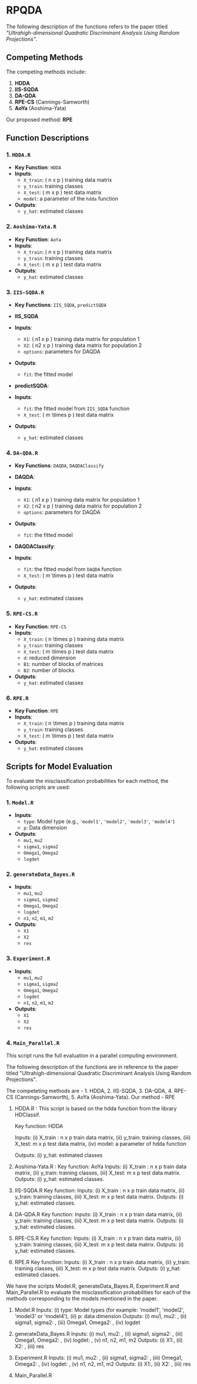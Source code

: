 # RPQDA

The following description of the functions refers to the paper titled *"Ultrahigh-dimensional Quadratic Discriminant Analysis Using Random Projections"*.

## Competing Methods
The competing methods include:
1. **HDDA**
2. **IIS-SQDA**
3. **DA-QDA**
4. **RPE-CS** (Cannings-Samworth)
5. **AoYa** (Aoshima-Yata)

Our proposed method: **RPE**

## Function Descriptions

### 1. `HDDA.R` 
- **Key Function**: `HDDA`
- **Inputs**:
  - `X_train`: \( n x p \) training data matrix
  - `y_train`: training classes
  - `X_test`: \( m x p \) test data matrix
  - `model`: a parameter of the `hdda` function
- **Outputs**:
  - `y_hat`: estimated classes

### 2. `Aoshima-Yata.R`
- **Key Function**: `AoYa`
- **Inputs**:
  - `X_train`: \( n x p \) training data matrix
  - `y_train`: training classes
  - `X_test`: \( m x p \) test data matrix
- **Outputs**:
  - `y_hat`: estimated classes

### 3. `IIS-SQDA.R`
- **Key Functions**: `IIS_SQDA`, `predictSQDA`
- **IIS_SQDA**
- **Inputs**:
  - `X1`: \( n1 x p \) training data matrix for population 1
  - `X2`: \( n2 x p \) training data matrix for population 2
  - `options`: parameters for DAQDA
- **Outputs**:
  - `fit`: the fitted model

- **predictSQDA**:
- **Inputs**:
  - `fit`: the fitted model from `IIS_SQDA` function
  - `X_test`: \( m \times p \) test data matrix

- **Outputs**:
  - `y_hat`: estimated classes

### 4. `DA-QDA.R`
- **Key Functions**: `DAQDA`, `DAQDAClassify`
- **DAQDA**:
- **Inputs**:
  - `X1`: \( n1 x p \) training data matrix for population 1
  - `X2`: \( n2 x p \) training data matrix for population 2
  - `options`: parameters for DAQDA
- **Outputs**:
  - `fit`: the fitted model

- **DAQDAClassify**:
- **Inputs**:
  - `fit`: the fitted model from `DAQDA` function
  - `X_test`: \( m \times p \) test data matrix

- **Outputs**:
  - `y_hat`: estimated classes
  
### 5. `RPE-CS.R`
- **Key Function**: `RPE-CS`
- **Inputs**:
  - `X_train`: \( n \times p \) training data matrix
  - `y_train`: training classes
  - `X_test`: \( m \times p \) test data matrix
  - `d`: reduced dimension
  - `B1`: number of blocks of matrices
  - `B2`: number of blocks
- **Outputs**:
  - `y_hat`: estimated classes

### 6. `RPE.R`
- **Key Function**: `RPE`
- **Inputs**:
  - `X_train`: \( n \times p \) training data matrix
  - `y_train`: training classes
  - `X_test`: \( m \times p \) test data matrix
- **Outputs**:
  - `y_hat`: estimated classes

## Scripts for Model Evaluation
To evaluate the misclassification probabilities for each method, the following scripts are used:

### 1. `Model.R`
- **Inputs**:
  - `type`: Model type (e.g., `'model1'`, `'model2'`, `'model3'`, `'model4'`)
  - `p`: Data dimension
- **Outputs**:
  - `mu1`, `mu2`
  - `sigma1`, `sigma2`
  - `Omega1`, `Omega2`
  - `logdet`

### 2. `generateData_Bayes.R`
- **Inputs**:
  - `mu1`, `mu2`
  - `sigma1`, `sigma2`
  - `Omega1`, `Omega2`
  - `logdet`
  - `n1`, `n2`, `m1`, `m2`
- **Outputs**:
  - `X1`
  - `X2`
  - `res`

### 3. `Experiment.R`
- **Inputs**:
  - `mu1`, `mu2`
  - `sigma1`, `sigma2`
  - `Omega1`, `Omega2`
  - `logdet`
  - `n1`, `n2`, `m1`, `m2`
- **Outputs**:
  - `X1`
  - `X2`
  - `res`

### 4. `Main_Parallel.R`
This script runs the full evaluation in a parallel computing environment.

The following description of the functions are in reference to the paper titled "Ultrahigh-dimensional Quadratic Discriminant Analysis Using Random Projections".

The competeting methods are - 1. HDDA, 2. IIS-SQDA, 3. DA-QDA, 4. RPE-CS (Cannings-Samworth), 5. AoYa (Aoshima-Yata).
Our method - RPE

1. HDDA.R : This script is based on the hdda function from the library HDClassif.

   Key function: HDDA

      Inputs: (i) X_train : n x p train data matrix, (ii) y_train: training classes, (iii) X_test: m x p test data matrix, (iv) model: a parameter of hdda function

      Outputs: (i) y_hat: estimated classes 

3. Aoshima-Yata.R : 
   Key function: AoYa
       Inputs: (i) X_train : n x p train data matrix, (ii) y_train: training classes, (iii) X_test: m x p test data matrix.
       Outputs: (i) y_hat: estimated classes.

4. IIS-SQDA.R
   Key function:
      Inputs: (i) X_train : n x p train data matrix, (ii) y_train: training classes, (iii) X_test: m x p test data matrix.
      Outputs: (i) y_hat: estimated classes.

5. DA-QDA.R
   Key function:
      Inputs: (i) X_train : n x p train data matrix, (ii) y_train: training classes, (iii) X_test: m x p test data matrix.
      Outputs: (i) y_hat: estimated classes.

6. RPE-CS.R
   Key function:
      Inputs: (i) X_train : n x p train data matrix, (ii) y_train: training classes, (iii) X_test: m x p test data matrix.
      Outputs: (i) y_hat: estimated classes.

7. RPE.R
   Key function:
      Inputs: (i) X_train : n x p train data matrix, (ii) y_train: training classes, (iii) X_test: m x p test data matrix.
      Outputs: (i) y_hat: estimated classes.

We have the scripts Model.R, generateData_Bayes.R, Experiment.R and Main_Parallel.R to evaluate the misclassification probabilities for each of the methods corresponding to the models mentioned in the paper.

   1. Model.R
      Inputs: (i) type: Model types (for example: 'model1', 'model2', 'model3' or 'model4'), (ii) p: data dimension
      Outputs: (i) mu1, mu2: , (ii) sigma1, sigma2: , (iii) Omega1, Omega2: , (iv) logdet

   2. generateData_Bayes.R
      Inputs: (i) mu1, mu2: , (ii) sigma1, sigma2: , (iii) Omega1, Omega2: , (iv) logdet: , (v) n1, n2, m1, m2
      Outputs: (i) X1:, (ii) X2: , (iii) res

   3. Experiment.R
      Inputs: (i) mu1, mu2: , (ii) sigma1, sigma2: , (iii) Omega1, Omega2: , (iv) logdet: , (v) n1, n2, m1, m2
      Outputs: (i) X1:, (ii) X2: , (iii) res

   4. Main_Parallel.R 
